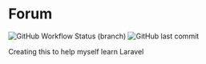 # Forum

![GitHub Workflow Status (branch)](https://img.shields.io/github/workflow/status/runthis/forum/unit-feature-tests/master)
![GitHub last commit](https://img.shields.io/github/last-commit/runthis/forum)

Creating this to help myself learn Laravel














